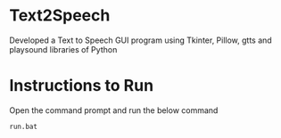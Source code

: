 # Text2Speech
Developed a Text to Speech GUI program using Tkinter, Pillow, gtts and playsound libraries of Python

# Instructions to Run
Open the command prompt and run the below command
```bat
run.bat
```
